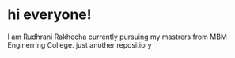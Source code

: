 # hi everyone!
I am Rudhrani Rakhecha currently pursuing my mastrers from MBM Enginerring College.
just another repositiory
